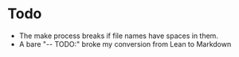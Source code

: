 # Todo

- The make process breaks if file names have spaces in them.
- A bare "-- TODO:" broke my conversion from Lean to Markdown
